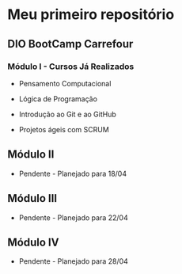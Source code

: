# Meu primeiro repositório

## DIO BootCamp Carrefour

### Módulo I - Cursos Já Realizados

- Pensamento Computacional

- Lógica de Programação

- Introdução ao Git e ao GitHub

- Projetos ágeis com SCRUM

## Módulo II

- Pendente - Planejado para 18/04

## Módulo III

- Pendente - Planejado para 22/04

## Módulo IV

- Pendente - Planejado para 28/04
